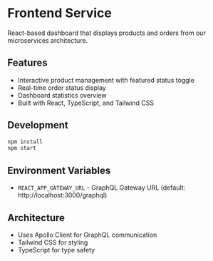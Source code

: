 # Frontend Service

React-based dashboard that displays products and orders from our microservices architecture.

## Features
- Interactive product management with featured status toggle
- Real-time order status display
- Dashboard statistics overview
- Built with React, TypeScript, and Tailwind CSS

## Development
```bash
npm install
npm start
```

## Environment Variables
- `REACT_APP_GATEWAY_URL` - GraphQL Gateway URL (default: http://localhost:3000/graphql)

## Architecture
- Uses Apollo Client for GraphQL communication
- Tailwind CSS for styling
- TypeScript for type safety
